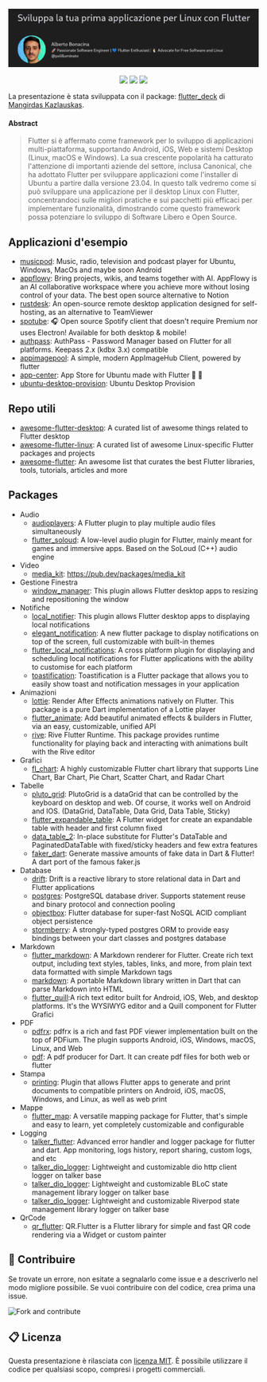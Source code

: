 ![Sviluppa la tua prima applicazione per Linux con Flutter](.github/screenshots/header.png)

<div align="center">
  <p>
    <a href="https://dart.dev/"><img src="https://img.shields.io/badge/Dart-0175C2?style=for-the-badge&logo=dart&logoColor=white"></a>
    <a href="https://flutter.dev/"><img src="https://img.shields.io/badge/Flutter-02569B?style=for-the-badge&logo=flutter&logoColor=white"></a>
    <a href="https://opensource.org/licenses/MIT"><img src="https://img.shields.io/badge/licence-MIT-yellow?style=for-the-badge&"></a>
  </p>
</div>

La presentazione è stata sviluppata con il package: [flutter_deck](https://pub.dev/packages/flutter_deck) di [Mangirdas Kazlauskas](https://kazlauskas.dev/about-me/).

#### Abstract

> Flutter si è affermato come framework per lo sviluppo di applicazioni multi-piattaforma, supportando Android, iOS, Web e sistemi Desktop (Linux, macOS e Windows). La sua crescente popolarità ha catturato l'attenzione di importanti aziende del settore, inclusa Canonical, che ha adottato Flutter per sviluppare applicazioni come l'installer di Ubuntu a partire dalla versione 23.04. In questo talk vedremo come si può sviluppare una applicazione per il desktop Linux con Flutter, concentrandoci sulle migliori pratiche e sui pacchetti più efficaci per implementare funzionalità, dimostrando come questo framework possa potenziare lo sviluppo di Software Libero e Open Source.

## Applicazioni d'esempio

  * [musicpod](https://github.com/ubuntu-flutter-community/musicpod): Music, radio, television and podcast player for Ubuntu, Windows, MacOs and maybe soon Android 
  * [appflowy](https://github.com/AppFlowy-IO/appflowy): Bring projects, wikis, and teams together with AI. AppFlowy is an AI collaborative workspace where you achieve more without losing control of your data. The best open source alternative to Notion
  * [rustdesk](https://github.com/rustdesk/rustdesk): An open-source remote desktop application designed for self-hosting, as an alternative to TeamViewer
  * [spotube](https://github.com/KRTirtho/spotube): 🎧 Open source Spotify client that doesn't require Premium nor uses Electron! Available for both desktop & mobile! 
  * [authpass](https://github.com/authpass/authpass): AuthPass - Password Manager based on Flutter for all platforms. Keepass 2.x (kdbx 3.x) compatible
  * [appimagepool](https://github.com/prateekmedia/appimagepool): A simple, modern AppImageHub Client, powered by flutter
  * [app-center](https://github.com/ubuntu/app-center): App Store for Ubuntu made with Flutter 🧡 💙 
  * [ubuntu-desktop-provision](https://github.com/canonical/ubuntu-desktop-provision): Ubuntu Desktop Provision 

## Repo utili

  * [awesome-flutter-desktop](https://github.com/leanflutter/awesome-flutter-desktop): A curated list of awesome things related to Flutter desktop
  * [awesome-flutter-linux](https://github.com/jpnurmi/awesome-flutter-linux):  A curated list of awesome Linux-specific Flutter packages and projects
  * [awesome-flutter](https://github.com/Solido/awesome-flutter):  An awesome list that curates the best Flutter libraries, tools, tutorials, articles and more

## Packages

* Audio
  * [audioplayers](https://pub.dev/packages/audioplayers): A Flutter plugin to play multiple audio files simultaneously
  * [flutter_soloud](https://pub.dev/packages/flutter_soloud): A low-level audio plugin for Flutter, mainly meant for games and immersive apps. Based on the SoLoud (C++) audio engine
* Video
  * [media_kit](https://pub.dev/packages/media_kit): https://pub.dev/packages/media_kit
* Gestione Finestra
  * [window_manager](https://pub.dev/packages/window_manager): This plugin allows Flutter desktop apps to resizing and repositioning the window
* Notifiche
  * [local_notifier](https://pub.dev/packages/local_notifier): This plugin allows Flutter desktop apps to displaying local notifications
  * [elegant_notification](https://pub.dev/packages/elegant_notification): A new flutter package to display notifications on top of the screen, full customizable with built-in themes
  * [flutter_local_notifications](https://pub.dev/packages/flutter_local_notifications): A cross platform plugin for displaying and scheduling local notifications for Flutter applications with the ability to customise for each platform
  * [toastification](https://pub.dev/packages/toastification): Toastification is a Flutter package that allows you to easily show toast and notification messages in your application
* Animazioni
  * [lottie](https://pub.dev/packages/lottie): Render After Effects animations natively on Flutter. This package is a pure Dart implementation of a Lottie player
  * [flutter_animate](https://pub.dev/packages/flutter_animate): Add beautiful animated effects & builders in Flutter, via an easy, customizable, unified API
  * [rive](https://pub.dev/packages/rive): Rive Flutter Runtime. This package provides runtime functionality for playing back and interacting with animations built with the Rive editor 
* Grafici
  * [fl_chart](https://pub.dev/packages/fl_chart): A highly customizable Flutter chart library that supports Line Chart, Bar Chart, Pie Chart, Scatter Chart, and Radar Chart
* Tabelle
  * [pluto_grid](https://pub.dev/packages/pluto_grid): PlutoGrid is a dataGrid that can be controlled by the keyboard on desktop and web. Of course, it works well on Android and IOS. (DataGrid, DataTable, Data Grid, Data Table, Sticky)
  * [flutter_expandable_table](https://pub.dev/packages/flutter_expandable_table): A Flutter widget for create an expandable table with header and first column fixed
  * [data_table_2](https://pub.dev/packages/data_table_2): In-place substitute for Flutter's DataTable and PaginatedDataTable with fixed/sticky headers and few extra features
  * [faker_dart](https://pub.dev/packages/faker_dart): Generate massive amounts of fake data in Dart & Flutter! A dart port of the famous faker.js
* Database
  * [drift](https://pub.dev/packages/drift): Drift is a reactive library to store relational data in Dart and Flutter applications
  * [postgres](https://pub.dev/packages/postgres): PostgreSQL database driver. Supports statement reuse and binary protocol and connection pooling
  * [objectbox](https://pub.dev/packages/objectbox): Flutter database for super-fast NoSQL ACID compliant object persistence
  * [stormberry](https://pub.dev/packages/stormberry): A strongly-typed postgres ORM to provide easy bindings between your dart classes and postgres database
* Markdown
  * [flutter_markdown](https://pub.dev/packages/flutter_markdown): A Markdown renderer for Flutter. Create rich text output, including text styles, tables, links, and more, from plain text data formatted with simple Markdown tags
  * [markdown](https://pub.dev/packages/markdown): A portable Markdown library written in Dart that can parse Markdown into HTML
  * [flutter_quill](https://pub.dev/packages/flutter_quill):A rich text editor built for Android, iOS, Web, and desktop platforms. It's the WYSIWYG editor and a Quill component for Flutter
Grafici
* PDF
  * [pdfrx](https://pub.dev/packages/pdfrx): pdfrx is a rich and fast PDF viewer implementation built on the top of PDFium. The plugin supports Android, iOS, Windows, macOS, Linux, and Web
  * [pdf](https://pub.dev/packages/pdf): A pdf producer for Dart. It can create pdf files for both web or flutter
* Stampa
  * [printing](https://pub.dev/packages/printing): Plugin that allows Flutter apps to generate and print documents to compatible printers on Android, iOS, macOS, Windows, and Linux, as well as web print
* Mappe
  * [flutter_map](https://pub.dev/packages/flutter_map): A versatile mapping package for Flutter, that's simple and easy to learn, yet completely customizable and configurable
* Logging
  * [talker_flutter](https://pub.dev/packages/talker_flutter): Advanced error handler and logger package for flutter and dart. App monitoring, logs history, report sharing, custom logs, and etc
  * [talker_dio_logger](https://pub.dev/packages/talker_dio_logger): Lightweight and customizable dio http client logger on talker base
  * [talker_dio_logger](https://pub.dev/packages/talker_dio_logger): Lightweight and customizable BLoC state management library logger on talker base
  * [talker_dio_logger](https://pub.dev/packages/talker_dio_logger): Lightweight and customizable Riverpod state management library logger on talker base
* QrCode
  * [qr_flutter](https://pub.dev/packages/qr_flutter): QR.Flutter is a Flutter library for simple and fast QR code rendering via a Widget or custom painter

## 💎 Contribuire

Se trovate un errore, non esitate a segnalarlo come issue e a descriverlo nel modo migliore possibile.
Se vuoi contribuire con del codice, crea prima una issue.

![Fork and contribute](https://img.shields.io/badge/Ask%20me-anything-1abc9c.svg)

## 📋 Licenza

Questa presentazione è rilasciata con [licenza MIT](LICENSE). È possibile utilizzare il codice per qualsiasi scopo, compresi i progetti commerciali.